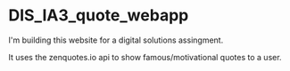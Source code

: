 # DIS_IA3_quote_webapp

I'm building this website for a digital solutions assingment.

It uses the zenquotes.io api to show famous/motivational quotes to a user.
